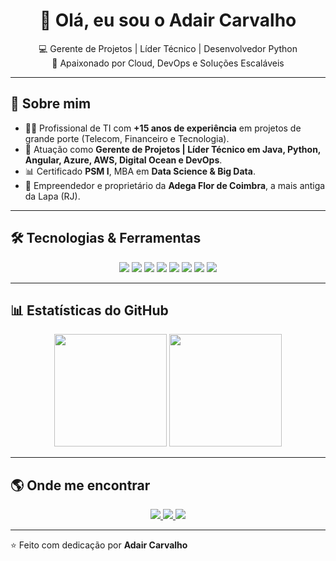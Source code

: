 <h1 align="center">👋 Olá, eu sou o Adair Carvalho</h1>

<p align="center">
  💻 Gerente de Projetos | Líder Técnico | Desenvolvedor Python <br>
  🚀 Apaixonado por Cloud, DevOps e Soluções Escaláveis
</p>

---

## 🚀 Sobre mim  
- 👨‍💻 Profissional de TI com **+15 anos de experiência** em projetos de grande porte (Telecom, Financeiro e Tecnologia).  
- 📌 Atuação como **Gerente de Projetos | Líder Técnico em Java, Python, Angular, Azure, AWS, Digital Ocean e DevOps**.  
- 📊 Certificado **PSM I**, MBA em **Data Science & Big Data**.  
- 🍷 Empreendedor e proprietário da **Adega Flor de Coimbra**, a mais antiga da Lapa (RJ).  

---

## 🛠️ Tecnologias & Ferramentas  

<p align="center">
  <img src="https://img.shields.io/badge/Python-3776AB?style=for-the-badge&logo=python&logoColor=white"/>
  <img src="https://img.shields.io/badge/Django-092E20?style=for-the-badge&logo=django&logoColor=white"/>
  <img src="https://img.shields.io/badge/FastAPI-009688?style=for-the-badge&logo=fastapi&logoColor=white"/>
  <img src="https://img.shields.io/badge/AWS-FF9900?style=for-the-badge&logo=amazonaws&logoColor=white"/>
  <img src="https://img.shields.io/badge/Docker-2496ED?style=for-the-badge&logo=docker&logoColor=white"/>
  <img src="https://img.shields.io/badge/Git-F05032?style=for-the-badge&logo=git&logoColor=white"/>
  <img src="https://img.shields.io/badge/Oracle-F80000?style=for-the-badge&logo=oracle&logoColor=white"/>
  <img src="https://img.shields.io/badge/Scrum-6DB33F?style=for-the-badge&logo=azuredevops&logoColor=white"/>
</p>

---

## 📊 Estatísticas do GitHub  

<p align="center">
  <img height="180em" src="https://github-readme-stats.vercel.app/api?username=adaircarvalho&show_icons=true&theme=tokyonight"/>
  <img height="180em" src="https://github-readme-stats.vercel.app/api/top-langs/?username=adaircarvalho&layout=compact&theme=tokyonight"/>
</p>

---

## 🌎 Onde me encontrar  

<p align="center">
  <a href="https://linkedin.com/in/adair-carvalho-53770a4">
    <img src="https://img.shields.io/badge/LinkedIn-0A66C2?style=for-the-badge&logo=linkedin&logoColor=white"/>
  </a>
  <a href="https://instagram.com/adegaflordecoimbra">
    <img src="https://img.shields.io/badge/Instagram-E4405F?style=for-the-badge&logo=instagram&logoColor=white"/>
  </a>
  <a href="mailto:contato@adegaflordecoimbra.com.br">
    <img src="https://img.shields.io/badge/Email-D14836?style=for-the-badge&logo=gmail&logoColor=white"/>
  </a>
</p>

---

⭐️ Feito com dedicação por **Adair Carvalho**

